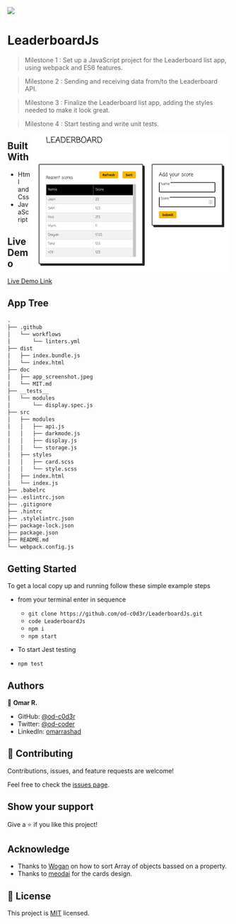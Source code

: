 ![](https://img.shields.io/badge/Microverse-blueviolet)

# LeaderboardJs

> Milestone 1 : Set up a JavaScript project for the Leaderboard list app, using webpack and ES6 features.

> Milestone 2 : Sending and receiving data from/to the Leaderboard API.

> Milestone 3 : Finalize the Leaderboard list app, adding the styles needed to make it look great.

> Milestone 4 : Start testing and write unit tests.

<div style="float:right;">

<img align="right" src="./doc/app_screenshot.jpeg" style="width:450px;">

</div>

## Built With

- Html and Css
- JavaScript

## Live Demo

[Live Demo Link](https://od-c0d3r.github.io/LeaderboardJs/dist/)

## App Tree 
```
.
├── .github
│   └── workflows
│       └── linters.yml
├── dist
│   ├── index.bundle.js
│   └── index.html
├── doc
│   ├── app_screenshot.jpeg
│   └── MIT.md
├── __tests__
│   └── modules
│       └── display.spec.js
├── src
│   ├── modules
│   │   ├── api.js
│   │   ├── darkmode.js
│   │   ├── display.js
│   │   └── storage.js
│   ├── styles
│   │   ├── card.scss
│   │   └── style.scss
│   ├── index.html
│   └── index.js
├── .babelrc
├── .eslintrc.json
├── .gitignore
├── .hintrc
├── .stylelintrc.json
├── package-lock.json
├── package.json
├── README.md
└── webpack.config.js
```

## Getting Started

To get a local copy up and running follow these simple example steps

- from your terminal enter in sequence 
  - `git clone https://github.com/od-c0d3r/LeaderboardJs.git`
  - `code LeaderboardJs`
  - `npm i`
  - `npm start`

- To start Jest testing
 - `npm test`

## Authors

👤 **Omar R.**

- GitHub: [@od-c0d3r](https://github.com/od-c0d3r)
- Twitter: [@od-coder](https://twitter.com/od-coder)
- LinkedIn: [omarrashad](https://linkedin.com/in/omarrashad)


## 🤝 Contributing

Contributions, issues, and feature requests are welcome!

Feel free to check the [issues page](../../issues/).

## Show your support

Give a ⭐️ if you like this project!

## Acknowledge

- Thanks to [Wogan](https://stackoverflow.com/questions/1129216/sort-array-of-objects-by-string-property-value#:~:text=it's%20easy%20enough%20to%20write%20your%20own%20comparison%20function%3A) on how to sort Array of objects bassed on a property.
- Thanks to [meodai](https://codepen.io/meodai/pen/rNedxBa) for the cards design.  

## 📝 License

This project is [MIT](./doc/MIT.md) licensed.
